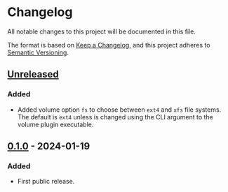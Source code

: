 # Changelog

All notable changes to this project will be documented in this file.

The format is based on [Keep a Changelog](https://keepachangelog.com/en/1.0.0/),
and this project adheres to [Semantic Versioning](https://semver.org/spec/v2.0.0.html).

## [Unreleased]

### Added

- Added volume option `fs` to choose between `ext4` and `xfs` file systems. The default is
  `ext4` unless is changed using the CLI argument to the volume plugin executable.

## [0.1.0] - 2024-01-19

### Added

- First public release.

[unreleased]: https://gitlab.com/go-benchmark-kvstore/docker-volume-mkfs/-/compare/v0.1.0...main
[0.1.0]: https://gitlab.com/go-benchmark-kvstore/docker-volume-mkfs/-/tags/v0.1.0

<!-- markdownlint-disable-file MD024 -->
